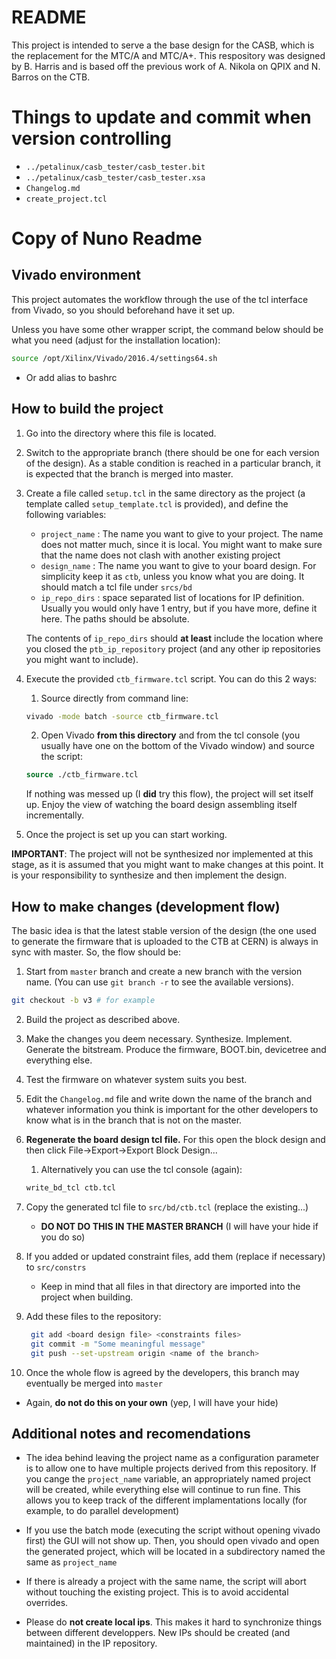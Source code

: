 # README 

This project is intended to serve a the base design for the CASB, which is the replacement for the MTC/A and MTC/A+. This respository was designed by B. Harris and is based off the previous work of A. Nikola on QPIX and N. Barros on the CTB. 

# Things to update and commit when version controlling
- `../petalinux/casb_tester/casb_tester.bit`
- `../petalinux/casb_tester/casb_tester.xsa`
- `Changelog.md`
- `create_project.tcl`






# Copy of Nuno Readme


## Vivado environment

This project automates the workflow through the use of the tcl interface from Vivado, so you should beforehand have it set up. 

Unless you have some other wrapper script, the command below should be what you need (adjust for the installation location):

```bash
source /opt/Xilinx/Vivado/2016.4/settings64.sh
```

- Or add alias to bashrc

## How to build the project

1. Go into the directory where this file is located.
2. Switch to the appropriate branch (there should be one for each version of the design). As a stable condition is reached in a particular branch, it is expected that the branch is merged into master.
3. Create a file called `setup.tcl` in the same directory as the project (a template called `setup_template.tcl` is provided), and define the following variables:

    * `project_name` : The name you want to give to your project. The name does not matter much, since it is local. You might want to make sure that the name does not clash with another existing project
    * `design_name` : The name you want to give to your board design. For simplicity keep it as `ctb`, unless you know what you are doing. It should match a tcl file under `srcs/bd`
    * `ip_repo_dirs` : space separated list of locations for IP definition. Usually you would only have 1 entry, but if you have more, define it here. The paths should be absolute.

    The contents of `ip_repo_dirs` should __at least__ include the location where you closed the `ptb_ip_repository` project (and any other ip repositories you might want to include).

3. Execute the provided `ctb_firmware.tcl` script. You can do this 2 ways:
   1. Source directly from command line:
   ```bash
   vivado -mode batch -source ctb_firmware.tcl
   ```
   2. Open Vivado __from this directory__ and from the tcl console (you usually have one on the bottom of the Vivado window) and source the script:
   ```tcl
   source ./ctb_firmware.tcl
   ```

    If nothing was messed up (I __did__ try this flow), the project will set itself up. Enjoy the view of watching the board design assembling itself incrementally.

4. Once the project is set up you can start working. 

__IMPORTANT__: The project will not be synthesized nor implemented at this stage, as it is assumed that you might want to make changes at this point. It is your responsibility to synthesize and then implement the design.

## How to make changes (development flow)

The basic idea is that the latest stable version of the design (the one used to generate the firmware that is uploaded to the CTB at CERN) is always in sync with master. So, the flow should be:

1. Start from `master` branch and create a new branch with the version name. (You can use `git branch -r` to see the available versions).
```bash
git checkout -b v3 # for example
```

2. Build the project as described above.
3. Make the changes you deem necessary. Synthesize. Implement. Generate the bitstream. Produce the firmware, BOOT.bin, devicetree and everything else.
4. Test the firmware on whatever system suits you best.
5. Edit the `Changelog.md` file and write down the name of the branch and whatever information you think is important for the other developers to know what is in the branch that is not on the master. 
6. __Regenerate the board design tcl file.__ For this open the block design and then click File->Export->Export Block Design...
   1. Alternatively you can use the tcl console (again):
   ```tcl
   write_bd_tcl ctb.tcl
   ```
7. Copy the generated tcl file to `src/bd/ctb.tcl` (replace the existing...)
   * __DO NOT DO THIS IN THE MASTER BRANCH__ (I will have your hide if you do so)
8. If you added or updated constraint files, add them (replace if necessary) to `src/constrs`
   * Keep in mind that all files in that directory are imported into the project when building.
9. Add these files to the repository:
   ```bash
    git add <board design file> <constraints files>
    git commit -m "Some meaningful message"
    git push --set-upstream origin <name of the branch>
    ```

10. Once the whole flow is agreed by the developers, this branch may eventually be merged into `master`
   * Again, __do not do this on your own__ (yep, I will have your hide)


## Additional notes and recomendations

* The idea behind leaving the project name as a configuration parameter is to allow one to have multiple projects derived from this repository. If you cange the `project_name` variable, an appropriately named project will be created, while everything else will continue to run fine. This allows you to keep track of the different implamentations locally (for example, to do parallel development)

* If you use the batch mode (executing the script without opening vivado first) the GUI will not show up. Then, you should open vivado and open the generated project, which will be located in a subdirectory named the same as `project_name`

* If there is already a project with the same name, the script will abort without touching the existing project. This is to avoid accidental overrides.

* Please do __not create local ips__. This makes it hard to synchronize things between different developpers. New IPs should be created (and maintained) in the IP repository.

